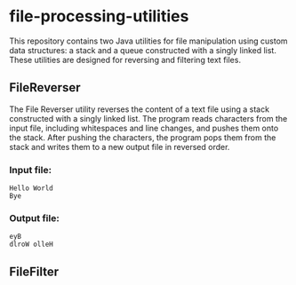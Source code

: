 # file-processing-utilities

This repository contains two Java utilities for file manipulation using custom data structures: a stack and a queue constructed with a singly linked list. These utilities are designed for reversing and filtering text files.


## FileReverser

The File Reverser utility reverses the content of a text file using a stack constructed with a singly linked list. The program reads characters from the input file, including whitespaces and line changes, and pushes them onto the stack. After pushing the characters, the program pops them from the stack and writes them to a new output file in reversed order.

### Input file:
```
Hello World
Bye
```

### Output file:
```
eyB
dlroW olleH
```

## FileFilter
